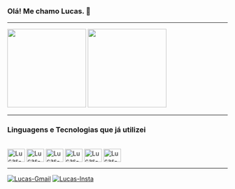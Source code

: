 ### Olá! Me chamo Lucas. 👋

---

<div>
<img height="180em" src="https://github-readme-stats.vercel.app/api?username=LucasPresotto&show_icons=true&hide=contribs&cache_seconds=86400&theme=dark"/>
<img height="180em" src="https://github-readme-stats.vercel.app/api/top-langs/?username=LucasPresotto&layout=compact&langs_count=16&theme=dark"/>
</div>

---
### Linguagens e Tecnologias que já utilizei</h3>

<div style="display: inline_block"><br>
  <img align="center" alt="Lucas-HTML" height="30" width=40" src="https://cdn.jsdelivr.net/gh/devicons/devicon@latest/icons/html5/html5-original.svg">
  <img align="center" alt="Lucas-CSS" height="30" width=40" src="https://cdn.jsdelivr.net/gh/devicons/devicon@latest/icons/css3/css3-original.svg">
  <img align="center" alt="Lucas-JS" height="30" width=40" src="https://cdn.jsdelivr.net/gh/devicons/devicon@latest/icons/javascript/javascript-original.svg">
  <img align="center" alt="Lucas-Java" height="30" width=40" src="https://cdn.jsdelivr.net/gh/devicons/devicon@latest/icons/java/java-original.svg">
  <img align="center" alt="Lucas-C#" height="30" width=40" src="https://cdn.jsdelivr.net/gh/devicons/devicon@latest/icons/csharp/csharp-original.svg">
  <img align="center" alt="Lucas-MySQL" height="30" width=40" src="https://cdn.jsdelivr.net/gh/devicons/devicon@latest/icons/mysql/mysql-original.svg">
</div>

---

<div>
<a href="mailto:contato@lucaspresottocosta.tech" target="_blank"><img align="center" alt="Lucas-Gmail" src="https://img.shields.io/badge/Gmail-D14836?style=for-the-badge&logo=gmail&logoColor=white"><a/>
<a href="https://instagram.com/presotto_lucas" target="_blank"><img align="center" alt="Lucas-Insta" src="https://img.shields.io/badge/Instagram-E4405F?style=for-the-badge&logo=instagram&logoColor=white"><a/>
</div>

